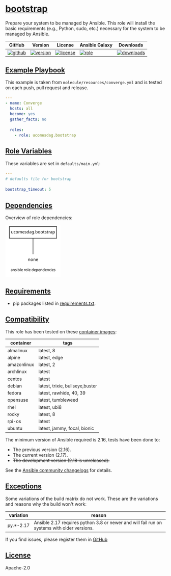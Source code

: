 # [bootstrap](#bootstrap)

Prepare your system to be managed by Ansible. This role will install the basic requirements (e.g., Python, sudo, etc.) necessary for the system to be managed by Ansible.

| GitHub                               | Version                                 | License                                 | Ansible Galaxy                   | Downloads                               |
|--------------------------------------|-----------------------------------------|-----------------------------------------|----------------------------------|-----------------------------------------|
|[![github][github-badge]][github-link]|[![version][version-badge]][version-link]|[![license][license-badge]][license-link]|[![role][galaxy-badge]][galaxy-link]|[![downloads][download-badge]][download-link]|

[github-link]: https://github.com/ucomesdag/ansible-role-bootstrap/actions
[version-link]: https://github.com/ucomesdag/ansible-role-bootstrap/releases
[license-link]: https://github.com/ucomesdag/ansible-role-bootstrap/LICENSE
[galaxy-link]: https://galaxy.ansible.com/ui/standalone/roles/ucomesdag/bootstrap/
[download-link]: https://galaxy.ansible.com/ui/standalone/roles/ucomesdag/bootstrap/versions/

[github-badge]: https://github.com/ucomesdag/ansible-role-bootstrap/workflows/Ansible%20Molecule/badge.svg
[version-badge]: https://img.shields.io/github/v/release/ucomesdag/ansible-role-bootstrap?include_prereleases&label=Release
[license-badge]: https://img.shields.io/github/license/ucomesdag/ansible-role-bootstrap?label=License
[galaxy-badge]: https://img.shields.io/badge/Ansible-Galaxy-blue?style=flat&logo=ansible&logoColor=white&color=5bbcbf
[download-badge]: https://img.shields.io/ansible/role/d/ucomesdag/bootstrap?label=Role%20Downloads

## [Example Playbook](#example-playbook)

This example is taken from `molecule/resources/converge.yml` and is tested on each push, pull request and release.

```yaml
---
- name: Converge
  hosts: all
  become: yes
  gather_facts: no

  roles:
    - role: ucomesdag.bootstrap
```

## [Role Variables](#role-variables)

These variables are set in `defaults/main.yml`:

```yaml
---
# defaults file for bootstrap

bootstrap_timeout: 5
```

## [Dependencies](#dependencies)

Overview of role dependencies:

![dependencies](https://raw.githubusercontent.com/ucomesdag/ansible-role-bootstrap/png/requirements.png "Dependencies")

## [Requirements](#role-requirements)

- pip packages listed in [requirements.txt](https://github.com/ucomesdag/ansible-role-bootstrap/blob/master/requirements.txt).

## [Compatibility](#compatibility)

This role has been tested on these [container images](https://quay.io/user/ucomesdag):

|container      |tags                            |
|---------------|--------------------------------|
|almalinux      |latest, 8                       |
|alpine         |latest, edge                    |
|amazonlinux    |latest, 2                       |
|archlinux      |latest                          |
|centos         |latest                          |
|debian         |latest, trixie, bullseye,buster |
|fedora         |latest, rawhide, 40, 39         |
|opensuse       |latest, tumbleweed              |
|rhel           |latest, ubi8                    |
|rocky          |latest, 8                       |
|rpi-os         |latest                          |
|ubuntu         |latest, jammy, focal, bionic    |

The minimum version of Ansible required is 2.16, tests have been done to:

- The previous version (2.16).
- The current version (2.17).
- ~~The development version (2.18 is unreleased).~~

See the [Ansible community changelogs](https://docs.ansible.com/ansible/devel/reference_appendices/release_and_maintenance.html#ansible-community-changelogs) for details.

## [Exceptions](#exceptions)

Some variations of the build matrix do not work. These are the variations and reasons why the build won't work:

| variation | reason                                                                                      |
|-----------|---------------------------------------------------------------------------------------------|
| py.*-2.17 | Ansible 2.17 requires python 3.8 or newer and will fail run on systems with older versions. |

If you find issues, please register them in [GitHub](https://github.com/ucomesdag/ansible-role-bootstrap/issues)

## [License](#license)

Apache-2.0
